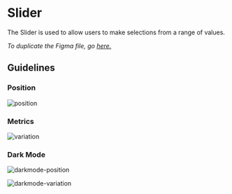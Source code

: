 # Slider

The Slider is used to allow users to make selections from a range of values.

*To duplicate the Figma file, go [here.](https://www.figma.com/file/zZi2fYDUjWEMPQJWAt8VWv/Threshold-DS?node-id=834%3A18160)*

## Guidelines

### Position

![position](https://user-images.githubusercontent.com/57226633/196772953-fb17e6cc-250d-44d2-9d7f-3d068e2ed7fa.png)

### Metrics

![variation](https://user-images.githubusercontent.com/57226633/196772957-02902650-c67d-458f-b716-8091d5aa4ab4.png)

### Dark Mode

![darkmode-position](https://user-images.githubusercontent.com/57226633/196772964-3907ecd6-b195-4d8d-b6d6-cd93cc4825d0.png)

![darkmode-variation](https://user-images.githubusercontent.com/57226633/196772965-679def27-2aa2-40e0-a015-d154bc1d6a04.png)
